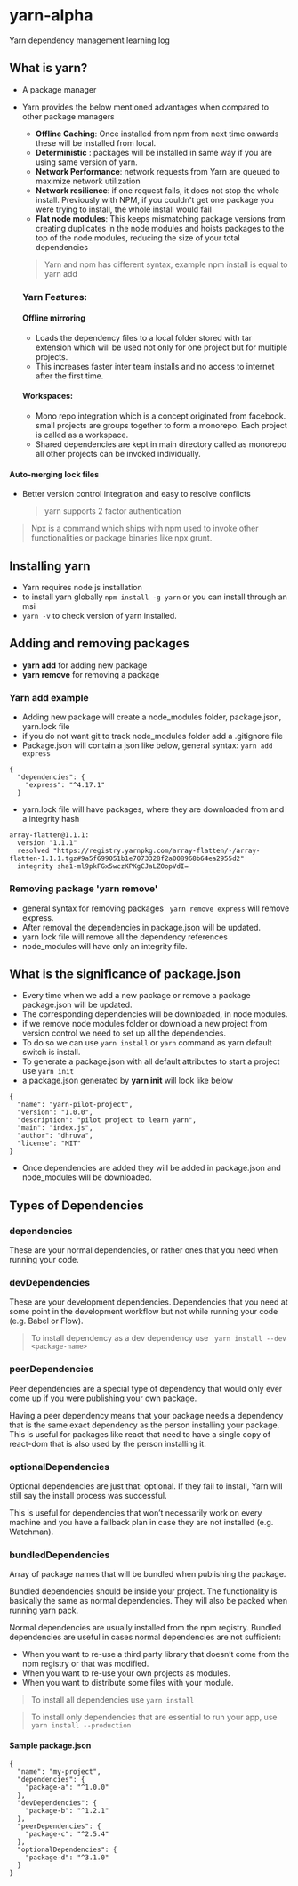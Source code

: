 # yarn-alpha

Yarn dependency management learning log

## What is yarn?

- A package manager
- Yarn provides the below mentioned advantages when compared to other package managers

  - **Offline Caching**: Once installed from npm from next time onwards these will be installed from local.
  - **Deterministic** : packages will be installed in same way if you are using same version of yarn.
  - **Network Performance**: network requests from Yarn are queued to maximize network utilization
  - **Network resilience**: if one request fails, it does not stop the whole install. Previously with NPM, if you couldn't get one package you were trying to install, the whole install would fail
  - **Flat node modules**: This keeps mismatching package versions from creating duplicates in the node modules and hoists packages to the top of the node modules, reducing the size of your total dependencies

  > Yarn and npm has different syntax, example npm install is equal to yarn add

  ### Yarn Features:

  #### Offline mirroring

  - Loads the dependency files to a local folder stored with tar extension which will be used not only for one project but for multiple projects.
  - This increases faster inter team installs and no access to internet after the first time.

  #### Workspaces:

  - Mono repo integration which is a concept originated from facebook. small projects are groups together to form a monorepo. Each project is called as a workspace.
  - Shared dependencies are kept in main directory called as monorepo all other projects can be invoked individually.

#### Auto-merging lock files

- Better version control integration and easy to resolve conflicts
  > yarn supports 2 factor authentication

> Npx is a command which ships with npm used to invoke other functionalities or package binaries like npx grunt.

## Installing yarn

- Yarn requires node js installation
- to install yarn globally `npm install -g yarn` or you can install through an msi
- `yarn -v` to check version of yarn installed.

## Adding and removing packages

- **yarn add** for adding new package
- **yarn remove** for removing a package

### Yarn add example

- Adding new package will create a node_modules folder, package.json, yarn.lock file
- if you do not want git to track node_modules folder add a .gitignore file
- Package.json will contain a json like below, general syntax: `yarn add express`

```
{
  "dependencies": {
    "express": "^4.17.1"
  }
```

- yarn.lock file will have packages, where they are downloaded from and a integrity hash

```
array-flatten@1.1.1:
  version "1.1.1"
  resolved "https://registry.yarnpkg.com/array-flatten/-/array-flatten-1.1.1.tgz#9a5f699051b1e7073328f2a008968b64ea2955d2"
  integrity sha1-ml9pkFGx5wczKPKgCJaLZOopVdI=
```

### Removing package 'yarn remove'

- general syntax for removing packages ` yarn remove express` will remove express.
- After removal the dependencies in package.json will be updated.
- yarn lock file will remove all the dependency references
- node_modules will have only an integrity file.

## What is the significance of package.json

- Every time when we add a new package or remove a package package.json will be updated.
- The corresponding dependencies will be downloaded, in node modules.
- if we remove node modules folder or download a new project from version control we need to set up all the dependencies.
- To do so we can use `yarn install` or `yarn` command as yarn default switch is install.
- To generate a package.json with all default attributes to start a project use `yarn init`
- a package.json generated by **yarn init** will look like below

```
{
  "name": "yarn-pilot-project",
  "version": "1.0.0",
  "description": "pilot project to learn yarn",
  "main": "index.js",
  "author": "dhruva",
  "license": "MIT"
}
```

- Once dependencies are added they will be added in package.json and node_modules will be downloaded.

## Types of Dependencies

### dependencies

These are your normal dependencies, or rather ones that you need when running your code.

### devDependencies

These are your development dependencies. Dependencies that you need at some point in the development workflow but not while running your code (e.g. Babel or Flow).

> To install dependency as a dev dependency use ` yarn install --dev <package-name>`

### peerDependencies

Peer dependencies are a special type of dependency that would only ever come up if you were publishing your own package.

Having a peer dependency means that your package needs a dependency that is the same exact dependency as the person installing your package. This is useful for packages like react that need to have a single copy of react-dom that is also used by the person installing it.

### optionalDependencies

Optional dependencies are just that: optional. If they fail to install, Yarn will still say the install process was successful.

This is useful for dependencies that won’t necessarily work on every machine and you have a fallback plan in case they are not installed (e.g. Watchman).

### bundledDependencies

Array of package names that will be bundled when publishing the package.

Bundled dependencies should be inside your project. The functionality is basically the same as normal dependencies. They will also be packed when running yarn pack.

Normal dependencies are usually installed from the npm registry. Bundled dependencies are useful in cases normal dependencies are not sufficient:

- When you want to re-use a third party library that doesn’t come from the npm registry or that was modified.
- When you want to re-use your own projects as modules.
- When you want to distribute some files with your module.

> To install all dependencies use `yarn install`

> To install only dependencies that are essential to run your app, use `yarn install --production`

#### Sample package.json

```
{
  "name": "my-project",
  "dependencies": {
    "package-a": "^1.0.0"
  },
  "devDependencies": {
    "package-b": "^1.2.1"
  },
  "peerDependencies": {
    "package-c": "^2.5.4"
  },
  "optionalDependencies": {
    "package-d": "^3.1.0"
  }
}
```
